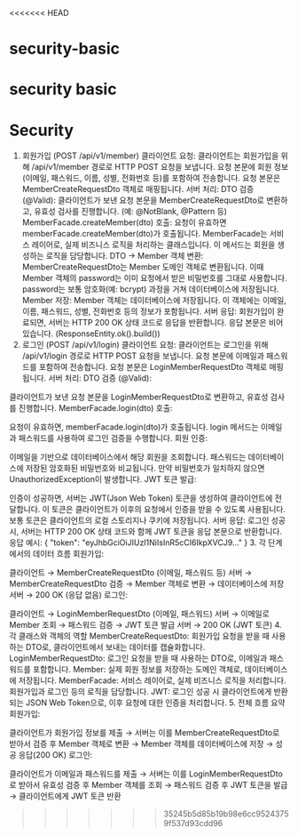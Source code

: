 <<<<<<< HEAD
# security-basic
security basic
=======
# Security

1. 회원가입 (POST /api/v1/member)
클라이언트 요청:
클라이언트는 회원가입을 위해 /api/v1/member 경로로 HTTP POST 요청을 보냅니다.
요청 본문에 회원 정보 (이메일, 패스워드, 이름, 성별, 전화번호 등)를 포함하여 전송합니다.
요청 본문은 MemberCreateRequestDto 객체로 매핑됩니다.
서버 처리:
DTO 검증 (@Valid):
클라이언트가 보낸 요청 본문을 MemberCreateRequestDto로 변환하고, 유효성 검사를 진행합니다. (예: @NotBlank, @Pattern 등)
MemberFacade.createMember(dto) 호출:
요청이 유효하면 memberFacade.createMember(dto)가 호출됩니다.
MemberFacade는 서비스 레이어로, 실제 비즈니스 로직을 처리하는 클래스입니다. 이 메서드는 회원을 생성하는 로직을 담당합니다.
DTO → Member 객체 변환:
MemberCreateRequestDto는 Member 도메인 객체로 변환됩니다.
이때 Member 객체의 password는 이미 요청에서 받은 비밀번호를 그대로 사용합니다.
password는 보통 암호화(예: bcrypt) 과정을 거쳐 데이터베이스에 저장됩니다.
Member 저장:
Member 객체는 데이터베이스에 저장됩니다.
이 객체에는 이메일, 이름, 패스워드, 성별, 전화번호 등의 정보가 포함됩니다.
서버 응답:
회원가입이 완료되면, 서버는 HTTP 200 OK 상태 코드로 응답을 반환합니다.
응답 본문은 비어있습니다. (ResponseEntity.ok().build())
2. 로그인 (POST /api/v1/login)
클라이언트 요청:
클라이언트는 로그인을 위해 /api/v1/login 경로로 HTTP POST 요청을 보냅니다.
요청 본문에 이메일과 패스워드를 포함하여 전송합니다.
요청 본문은 LoginMemberRequestDto 객체로 매핑됩니다.
서버 처리:
DTO 검증 (@Valid):

클라이언트가 보낸 요청 본문을 LoginMemberRequestDto로 변환하고, 유효성 검사를 진행합니다.
MemberFacade.login(dto) 호출:

요청이 유효하면, memberFacade.login(dto)가 호출됩니다.
login 메서드는 이메일과 패스워드를 사용하여 로그인 검증을 수행합니다.
회원 인증:

이메일을 기반으로 데이터베이스에서 해당 회원을 조회합니다.
패스워드는 데이터베이스에 저장된 암호화된 비밀번호와 비교됩니다. 만약 비밀번호가 일치하지 않으면 UnauthorizedException이 발생합니다.
JWT 토큰 발급:

인증이 성공하면, 서버는 JWT(Json Web Token) 토큰을 생성하여 클라이언트에 전달합니다.
이 토큰은 클라이언트가 이후의 요청에서 인증을 받을 수 있도록 사용됩니다. 보통 토큰은 클라이언트의 로컬 스토리지나 쿠키에 저장됩니다.
서버 응답:
로그인 성공 시, 서버는 HTTP 200 OK 상태 코드와 함께 JWT 토큰을 응답 본문으로 반환합니다.
응답 예시: { "token": "eyJhbGciOiJIUzI1NiIsInR5cCI6IkpXVCJ9..." }
3. 각 단계에서의 데이터 흐름
회원가입:

클라이언트 → MemberCreateRequestDto (이메일, 패스워드 등)
서버 → MemberCreateRequestDto 검증 → Member 객체로 변환 → 데이터베이스에 저장
서버 → 200 OK (응답 없음)
로그인:

클라이언트 → LoginMemberRequestDto (이메일, 패스워드)
서버 → 이메일로 Member 조회 → 패스워드 검증 → JWT 토큰 발급
서버 → 200 OK (JWT 토큰)
4. 각 클래스와 객체의 역할
MemberCreateRequestDto: 회원가입 요청을 받을 때 사용하는 DTO로, 클라이언트에서 보내는 데이터를 캡슐화합니다.
LoginMemberRequestDto: 로그인 요청을 받을 때 사용하는 DTO로, 이메일과 패스워드를 포함합니다.
Member: 실제 회원 정보를 저장하는 도메인 객체로, 데이터베이스에 저장됩니다.
MemberFacade: 서비스 레이어로, 실제 비즈니스 로직을 처리합니다. 회원가입과 로그인 등의 로직을 담당합니다.
JWT: 로그인 성공 시 클라이언트에게 반환되는 JSON Web Token으로, 이후 요청에 대한 인증을 처리합니다.
5. 전체 흐름 요약
회원가입:

클라이언트가 회원가입 정보를 제출 → 서버는 이를 MemberCreateRequestDto로 받아서 검증 후 Member 객체로 변환 → Member 객체를 데이터베이스에 저장 → 성공 응답(200 OK)
로그인:

클라이언트가 이메일과 패스워드를 제출 → 서버는 이를 LoginMemberRequestDto로 받아서 유효성 검증 후 Member 객체를 조회 → 패스워드 검증 후 JWT 토큰을 발급 → 클라이언트에게 JWT 토큰 반환
>>>>>>> 35245b5d85b19b98e6cc95243759f537d93cdd96
